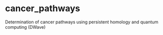 # cancer_pathways
Determination of cancer pathways using persistent homology and quantum computing (DWave)
